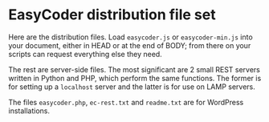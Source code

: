  # EasyCoder distribution file set

 Here are the distribution files. Load `easycoder.js` or `easycoder-min.js` into your document, either in HEAD or at the end of BODY; from there on your scripts can request everything else they need.
 
 The rest are server-side files. The most significant are 2 small REST servers written in Python and PHP, which perform the same functions. The former is for setting up a `localhost` server and the latter is for use on LAMP servers.

 The files `easycoder.php`, `ec-rest.txt` and `readme.txt` are for WordPress installations.
